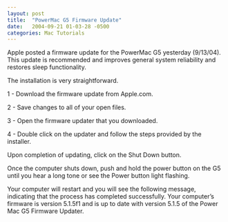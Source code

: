 ```yaml
---
layout: post
title:  "PowerMac G5 Firmware Update"
date:   2004-09-21 01-03-28 -0500
categories: Mac Tutorials
---
```


Apple posted a firmware update for the PowerMac G5 yesterday (9/13/04). This update is recommended and improves general system reliability and restores sleep functionality.

  
The installation is very straightforward.

1 - Download the firmware update from Apple.com.

2 - Save changes to all of your open files.

3 - Open the firmware updater that you downloaded.

4 - Double click on the updater and follow the steps provided by the installer.

Upon completion of updating, click on the Shut Down button.

Once the computer shuts down, push and hold the power button on the G5 until you hear a long tone or see the Power button light flashing.

Your computer will restart and you will see the following message, indicating that the process has completed successfully. Your computer’s firmware is version 5.1.5f1 and is up to date with version 5.1.5 of the Power Mac G5 Firmware Updater.

